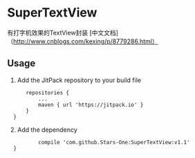 # SuperTextView
有打字机效果的TextView封装
[中文文档]（http://www.cnblogs.com/kexing/p/8779286.html）
## Usage 
  1. Add the JitPack repository to your build file
  ```	allprojects {
		repositories {
			...
			maven { url 'https://jitpack.io' }
		}
	}
```  
  2. Add the dependency
  ```		dependencies {
	        compile 'com.github.Stars-One:SuperTextView:v1.1'
	}
